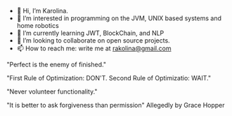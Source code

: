 - 👋 Hi, I’m Karolina.
- 👀 I’m interested in programming on the JVM, UNIX based systems and home robotics
- 🌱 I’m currently learning JWT, BlockChain, and NLP
- 💞️ I’m looking to collaborate on open source projects.
- 📫 How to reach me: write me at rakolina@gmail.com


"Perfect is the enemy of finished." 

"First Rule of Optimization: DON'T. 
Second Rule of Optimizatio: WAIT."

"Never volunteer functionality."

"It is better to ask forgiveness than permission" Allegedly by Grace Hopper




<!---
rakolina/rakolina is a ✨ special ✨ repository because its `README.md` (this file) appears on your GitHub profile.
You can click the Preview link to take a look at your changes.
--->
